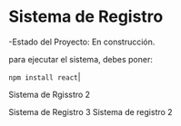 <h1>Sistema de Registro</h1>

-Estado del Proyecto: En construcción.

para ejecutar el sistema, debes poner:

```npm install react```|

Sistema de Rgisstro 2

Sistema de Registro 3
Sistema de registro 2

